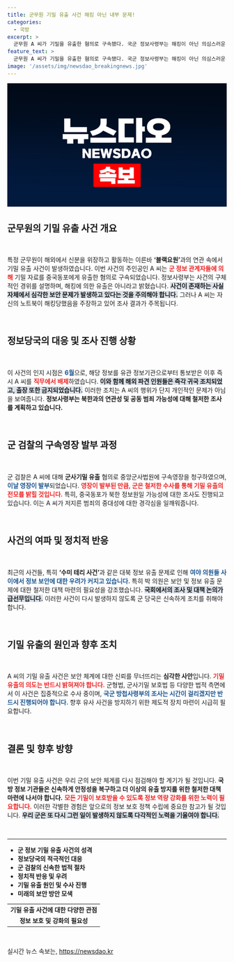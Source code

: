 ```yaml
---
title: 군무원 기밀 유출 사건 해킹 아닌 내부 문제!
categories:
  - 국방
excerpt: >
  군무원 A 씨가 기밀을 유출한 혐의로 구속됐다. 국군 정보사령부는 해킹이 아닌 의심스러운 정황이 있다고 발표하며, 북한과의 연계성 수사에 착수했다. 여야 의원들은 정보 안보 우려를 표하며 체계 재검토를 촉구했다.
feature_text: >
  군무원 A 씨가 기밀을 유출한 혐의로 구속됐다. 국군 정보사령부는 해킹이 아닌 의심스러운 정황이 있다고 발표하며, 북한과의 연계성 수사에 착수했다. 여야 의원들은 정보 안보 우려를 표하며 체계 재검토를 촉구했다.
image: '/assets/img/newsdao_breakingnews.jpg'
---
```


<p><img src="/assets/img/newsdao_breakingnews.jpg" alt="ontimetimes 속보" /></p>

<h2 data-ke-size="size26">군무원의 기밀 유출 사건 개요</h2>

<p data-ke-size="size16">&nbsp;</p>

<p>특정 군무원이 해외에서 신분을 위장하고 활동하는 이른바 <b>‘블랙요원’</b>과의 연관 속에서 기밀 유출 사건이 발생하였습니다. 이번 사건의 주인공인 A 씨는 <b><span style="color: #ee2323;">군 정보 관계자들에 의해</span></b> 기밀 자료를 중국동포에게 유출한 혐의로 구속되었습니다. 정보사령부는 사건의 구체적인 경위를 설명하며, 해킹에 의한 유출은 아니라고 밝혔습니다. <b><span style="background-color: #21538527;">사건이 존재하는 사실 자체에서 심각한 보안 문제가 발생하고 있다는 것을 주의해야 합니다.</span></b> 그러나 A 씨는 자신의 노트북이 해킹당했음을 주장하고 있어 조사 결과가 주목됩니다.</p>

<p data-ke-size="size16">&nbsp;</p>

<h2 data-ke-size="size26">정보당국의 대응 및 조사 진행 상황</h2>

<p data-ke-size="size16">&nbsp;</p>

<p>이 사건의 인지 시점은 <b><span style="color: #1a5490;">6월</span></b>으로, 해당 정보를 유관 정보기관으로부터 통보받은 이후 즉시 A 씨를 <b><span style="color: #ee2323;">직무에서 배제</span></b>하였습니다. <b><span style="background-color: #21538527;">이와 함께 해외 파견 인원들은 즉각 귀국 조치되었고, 출장 또한 금지되었습니다.</span></b> 이러한 조치는 A 씨의 행위가 단지 개인적인 문제가 아님을 보여줍니다. <b>정보사령부는 북한과의 연관성 및 공동 범죄 가능성에 대해 철저한 조사를 계획하고 있습니다.</b></p>

<p data-ke-size="size16">&nbsp;</p>

<h2 data-ke-size="size26">군 검찰의 구속영장 발부 과정</h2>

<p data-ke-size="size16">&nbsp;</p>

<p>군 검찰은 A 씨에 대해 <b>군사기밀 유출</b> 혐의로 중앙군사법원에 구속영장을 청구하였으며, <b><span style="color: #1a5490;">이날 영장이 발부</span></b>되었습니다. <b><span style="color: #ee2323;">영장이 발부된 만큼, 군은 철저한 수사를 통해 기밀 유출의 전모를 밝힐 것입니다.</span></b> 특히, 중국동포가 북한 정보원일 가능성에 대한 조사도 진행되고 있습니다. 이는 A 씨가 저지른 범죄의 중대성에 대한 경각심을 일깨워줍니다.</p>

<p data-ke-size="size16">&nbsp;</p>

<h2 data-ke-size="size26">사건의 여파 및 정치적 반응</h2>

<p data-ke-size="size16">&nbsp;</p>

<p>최근의 사건들, 특히 <b>‘수미 테리 사건’</b>과 같은 대북 정보 유출 문제로 인해 <b><span style="color: #1a5490;">여야 의원들 사이에서 정보 보안에 대한 우려가 커지고 있습니다.</span></b> 특히 박 의원은 보안 및 정보 유출 문제에 대한 철저한 대책 마련의 필요성을 강조했습니다. <b><span style="background-color: #21538527;">국회에서의 조사 및 대책 논의가 급선무입니다.</span></b> 이러한 사건이 다시 발생하지 않도록 군 당국은 신속하게 조치를 취해야 합니다.</p>

<p data-ke-size="size16">&nbsp;</p>

<h2 data-ke-size="size26">기밀 유출의 원인과 향후 조치</h2>

<p data-ke-size="size16">&nbsp;</p>

<p>A 씨의 기밀 유출 사건은 보안 체계에 대한 신뢰를 무너뜨리는 <b>심각한 사안</b>입니다. <b><span style="color: #ee2323;">기밀 유출의 의도는 반드시 밝혀져야 합니다.</span></b> 군형법, 군사기밀 보호법 등 다양한 법적 측면에서 이 사건은 집중적으로 수사 중이며, <b><span style="color: #1a5490;">국군 방첩사령부의 조사는 시간이 걸리겠지만 반드시 진행되어야 합니다.</span></b> 향후 유사 사건을 방지하기 위한 제도적 장치 마련이 시급히 필요합니다.</p>

<p data-ke-size="size16">&nbsp;</p>

<h2 data-ke-size="size26">결론 및 향후 방향</h2>

<p data-ke-size="size16">&nbsp;</p>

<p>이번 기밀 유출 사건은 우리 군의 보안 체계를 다시 점검해야 할 계기가 될 것입니다. <b>국방 정보 기관들은 신속하게 안정성을 복구하고 더 이상의 유출 방지를 위한 철저한 대책 마련에 나서야 합니다.</b> <b><span style="color: #ee2323;">모든 기밀이 보호받을 수 있도록 정보 역량 강화를 위한 노력이 필요합니다.</span></b> 이러한 각별한 경험은 앞으로의 정보 보호 정책 수립에 중요한 참고가 될 것입니다. <b><span style="background-color: #21538527;">우리 군은 또 다시 그런 일이 발생하지 않도록 다각적인 노력을 기울여야 합니다.</span></b> </p>

<p data-ke-size="size16">&nbsp;</p>

<hr>

<ul>
  <li><b>군 정보 기밀 유출 사건의 성격</b></li>
  <li><b>정보당국의 적극적인 대응</b></li>
  <li><b>군 검찰의 신속한 법적 절차</b></li>
  <li><b>정치적 반응 및 우려</b></li>
  <li><b>기밀 유출 원인 및 수사 진행</b></li>
  <li><b>미래의 보안 방안 모색</b></li>
</ul>

<table style="width: 100%; border-collapse: collapse;">
  <tr>
    <td style="text-align: center; height: 17px;"><b>기밀 유출 사건에 대한 다양한 관점</b></td>
  </tr>
  <tr>
    <td style="text-align: center; height: 17px;"><b>정보 보호 및 강화의 필요성</b></td>
  </tr>
</table> 

<p data-ke-size="size16">&nbsp;</p>
실시간 뉴스 속보는, <a href="https://newsdao.kr" rel="dofollow">https://newsdao.kr</a>


